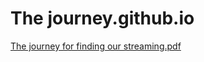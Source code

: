 # The journey.github.io
[The journey for finding our streaming.pdf](https://github.com/JohnRomeoEstrellado/Thejourney.github.io/files/9785373/The.journey.for.finding.our.streaming.pdf)
